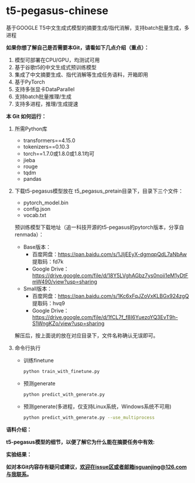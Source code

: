 # t5-pegasus-chinese
基于GOOGLE T5中文生成式模型的摘要生成/指代消解，支持batch批量生成，多进程

**如果你想了解自己是否需要本Git，请看如下几点介绍（重点）：**
1. 模型可部署在CPU/GPU，均测试可用
2. 基于谷歌t5的中文生成式预训练模型
3. 集成了中文摘要生成、指代消解等生成任务语料，开箱即用
4. 基于PyTorch
5. 支持多张显卡DataParallel
6. 支持batch批量推理/生成
7. 支持多进程，推理/生成提速

**本 Git 如何运行：**  
1. 所需Python库  
    - transformers==4.15.0  
    - tokenizers==0.10.3  
    - torch==1.7.0或1.8.0或1.8.1均可
    - jieba
    - rouge
    - tqdm
    - pandas 
2. 下载t5-pegasus模型放在 t5_pegasus_pretain目录下，目录下三个文件：
   - pytorch_model.bin
   - config.json
   - vocab.txt  

    预训练模型下载地址（追一科技开源的t5-pegasus的pytorch版本，分享自renmada）：
    - Base版本：
      - 百度网盘：https://pan.baidu.com/s/1JIjEEyX-dgmqpQdL7aNbAw 提取码：fd7k
      - Google Drive：https://drive.google.com/file/d/18Y5LVghAGbz7ys0noii1eM1yDtFmW490/view?usp=sharing
    - Small版本：
      - 百度网盘：https://pan.baidu.com/s/1Kc6xFqJZoVxKLBGx924zgQ 提取码：hvq9
      - Google Drive：https://drive.google.com/file/d/1fCL7f_f8I6YuezoYQ3EvT9h-S1WngKZo/view?usp=sharing

    解压后，按上面说的放在对应目录下，文件名称确认无误即可。
3. 命令行执行
   - 训练finetune
        ```bash
        python train_with_finetune.py
        ```
   - 预测generate
        ```bash
        python predict_with_generate.py
        ```
   - 预测generate(多进程，仅支持Linux系统，Windows系统不可用)
        ```bash
        python predict_with_generate.py --use_multiprocess
        ```
**语料介绍：**

**t5-pegasus模型的细节，以便了解它为什么能在摘要任务中有效:**

**实验结果：**


**如对本Git内容存有疑问或建议，欢迎在issue区或者邮箱isguanjing@126.com与我联系。**
